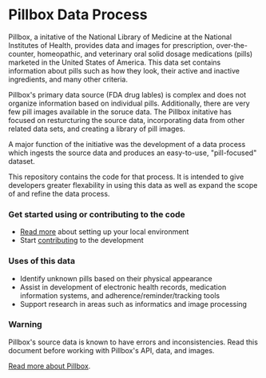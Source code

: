 Pillbox Data Process
================

Pillbox, a initative of the National Library of Medicine at the National Institutes of Health, provides data and images for prescription, over-the-counter, homeopathic, and veterinary oral solid dosage medications (pills) marketed in the United States of America. This data set contains information about pills such as how they look, their active and inactive ingredients, and many other criteria. 

Pillbox's primary data source (FDA drug lables) is complex and does not organize information based on individual pills.  Additionally, there are very few pill images available in the soruce data.  The Pillbox initative has focused on resturcturing the source data, incorporating data from other related data sets, and creating a library of pill images.

A major function of the initiative was the development of a data process which ingests the source data and produces an easy-to-use, "pill-focused" dataset.

This repository contains the code for that process. It is intended to give developers greater flexability in using this data as well as expand the scope of and refine the data process.

### Get started using or contributing to the code

  - [Read more]() about setting up your local environment
  - Start [contributing]() to the development 

### Uses of this data

  - Identify unknown pills based on their physical appearance
  - Assist in development of electronic health records, medication information systems, and adherence/reminder/tracking tools
  - Support research in areas such as informatics and image processing

### Warning

Pillbox's source data is known to have errors and inconsistencies. Read this document before working with Pillbox's API, data, and images.

[Read more about Pillbox](). 
